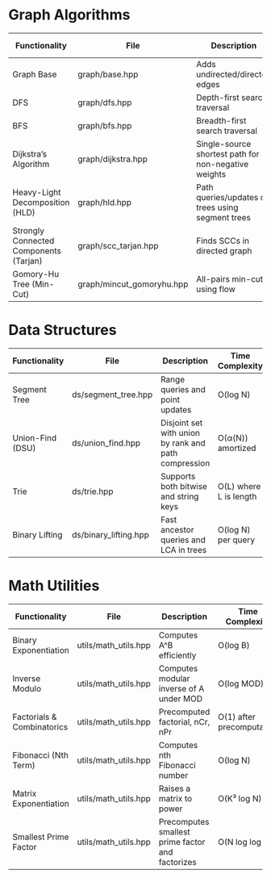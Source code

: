 # Graph Algorithms

| Functionality                          | File                       | Description                                          | Time Complexity            | Function Name(s)                                                |
| -------------------------------------- | -------------------------- | ---------------------------------------------------- | -------------------------- | --------------------------------------------------------------- |
| Graph Base                             | graph/base.hpp             | Adds undirected/directed edges                       | O(1) per edge              | `add_edge`, `add_directed_edge`                                 |
| DFS                                    | graph/dfs.hpp              | Depth-first search traversal                         | O(V + E)                   | `dfs`, `get_visited`                                            |
| BFS                                    | graph/bfs.hpp              | Breadth-first search traversal                       | O(V + E)                   | `bfs`                                                           |
| Dijkstra’s Algorithm                   | graph/dijkstra.hpp         | Single-source shortest path for non-negative weights | O((V + E) log V)           | `dijkstra`                                                      |
| Heavy-Light Decomposition (HLD)        | graph/hld.hpp              | Path queries/updates on trees using segment trees    | O(log² N) per query/update | `add_edge`, `dfs_hld`, `decompose`, `query_path`, `update_path` |
| Strongly Connected Components (Tarjan) | graph/scc\_tarjan.hpp      | Finds SCCs in directed graph                         | O(V + E)                   | `SCC::run`, `SCC::get_scc`                                      |
| Gomory-Hu Tree (Min-Cut)               | graph/mincut\_gomoryhu.hpp | All-pairs min-cut using flow                         | O(V × Max Flow)            | `build_gomory_hu_tree`                                          |



# Data Structures

| Functionality    | File                   | Description                                          | Time Complexity        | Function Name(s)                                               |
| ---------------- | ---------------------- | ---------------------------------------------------- | ---------------------- | -------------------------------------------------------------- |
| Segment Tree     | ds/segment\_tree.hpp   | Range queries and point updates                      | O(log N)               | `SegmentTree`, `update`, `query`                               |
| Union-Find (DSU) | ds/union\_find.hpp     | Disjoint set with union by rank and path compression | O(α(N)) amortized      | `UnionFind`, `find`, `unite`, `connected`                      |
| Trie             | ds/trie.hpp            | Supports both bitwise and string keys                | O(L) where L is length | `insert_string`, `search_string`, `insert_bits`, `search_bits` |
| Binary Lifting   | ds/binary\_lifting.hpp | Fast ancestor queries and LCA in trees               | O(log N) per query     | `add_edge`, `preprocess`, `get_kth_ancestor`, `lca`            |



# Math Utilities

| Functionality              | File                  | Description                                      | Time Complexity           | Function Name(s)          |
| -------------------------- | --------------------- | ------------------------------------------------ | ------------------------- | ------------------------- |
| Binary Exponentiation      | utils/math\_utils.hpp | Computes A^B efficiently                         | O(log B)                  | `binpow`                  |
| Inverse Modulo             | utils/math\_utils.hpp | Computes modular inverse of A under MOD          | O(log MOD)                | `invmod`                  |
| Factorials & Combinatorics | utils/math\_utils.hpp | Precomputed factorial, nCr, nPr                  | O(1) after precomputation | `factorial`, `nCr`, `nPr` |
| Fibonacci (Nth Term)       | utils/math\_utils.hpp | Computes nth Fibonacci number                    | O(log N)                  | `fib`                     |
| Matrix Exponentiation      | utils/math\_utils.hpp | Raises a matrix to power                         | O(K³ log N)               | `matrix_pow`              |
| Smallest Prime Factor      | utils/math\_utils.hpp | Precomputes smallest prime factor and factorizes | O(N log log N)            | `init_spf`, `get_factors` |
